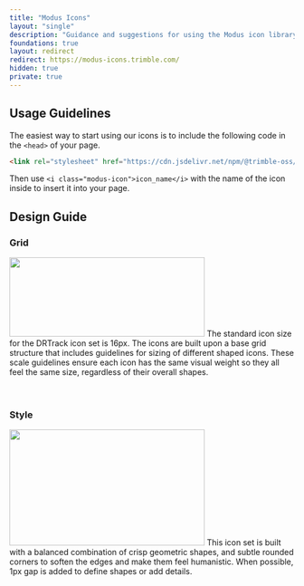```yaml
---
title: "Modus Icons"
layout: "single"
description: "Guidance and suggestions for using the Modus icon library."
foundations: true
layout: redirect
redirect: https://modus-icons.trimble.com/
hidden: true
private: true
---
```


## Usage Guidelines

The easiest way to start using our icons is to include the following code in the `<head>` of your page.

```html
<link rel="stylesheet" href="https://cdn.jsdelivr.net/npm/@trimble-oss/modus-icons@{{< modus-icons-version >}}/dist/modus-solid/fonts/modus-icons.css">
```

Then use `<i class="modus-icon">icon_name</i>` with the name of the icon inside to insert it into your page.

## Design Guide

### Grid

<img src="/docs/v1/img/icon-guide-grid.png" width="345" height="140" loading="lazy" alt="" class="img-fluid float-right">
The standard icon size for the DRTrack icon set is 16px. The icons are built upon a base grid structure that includes guidelines for sizing of different shaped icons. These scale guidelines ensure each icon has the same visual weight so they all feel the same size, regardless of their overall shapes.
<br><br><br>

### Style

<img src="/docs/v1/img/icon-guide-style.png" width="345" height="205" loading="lazy" alt="" class="img-fluid float-right">
This icon set is built with a balanced combination of crisp geometric shapes, and subtle rounded corners to soften the edges and make them feel humanistic.
When possible, 1px gap is added to define shapes or add details.
